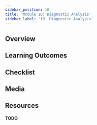 ```yaml
---
sidebar_position: 10
title: 'Module 10: Diagnostic Analysis'
sidebar_label: '10. Diagnostic Analysis'
---
```

## Overview 

## Learning Outcomes

## Checklist 

## Media

## Resources

#### TODO
